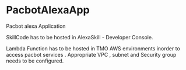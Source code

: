 # PacbotAlexaApp
Pacbot alexa Application

SkillCode has to be hosted in AlexaSkill - Developer Console. 

Lambda Function has to be hosted in TMO AWS environments inorder to access pacbot services . Appropriate VPC , subnet and Security group needs to be configured.
